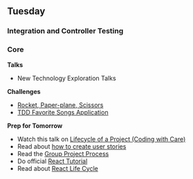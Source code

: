 ## Tuesday
### Integration and Controller Testing

### Core

**Talks**

- New Technology Exploration Talks

**Challenges**

- [Rocket, Paper-plane, Scissors](../../../../rocket-paperplane-scissors-challenge)
- [TDD Favorite Songs Application](../../../../tdd-favorite-songs-rails-challenge)

**Prep for Tomorrow**

- Watch this talk on [Lifecycle of a Project (Coding with Care)](https://talks.devbootcamp.com/coding-with-care)
- Read about [how to create user stories](http://techportal.inviqa.com/2011/07/19/how-to-create-user-stories/)
- Read the [Group Project Process](../resources/group_project_process.md)
- Do official [React Tutorial](https://facebook.github.io/react/docs/tutorial.html)
- Read about [React Life Cycle](https://facebook.github.io/react/docs/component-specs.html)
